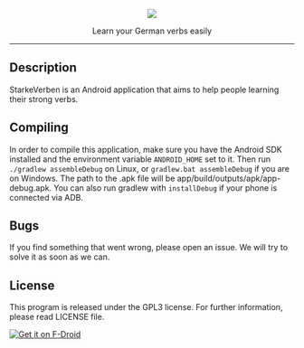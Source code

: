 <p align="center"><img src="https://raw.githubusercontent.com/Sw24Softwares/StarkeVerben/master/app/src/main/res/mipmap-xxxhdpi/ic_launcher.png"></p>
<p align="center">Learn your German verbs easily</p>

---

## Description
StarkeVerben is an Android application that aims to help people learning their strong verbs.

## Compiling
In order to compile this application, make sure you have the Android SDK installed and the environment variable `ANDROID_HOME` set to it. Then run `./gradlew assembleDebug` on Linux, or `gradlew.bat assembleDebug` if you are on Windows. The path to the .apk file will be app/build/outputs/apk/app-debug.apk. You can also run gradlew with `installDebug` if your phone is connected via ADB.

## Bugs
If you find something that went wrong, please open an issue. We will try to solve it as soon as we can.

## License
This program is released under the GPL3 license. For further information, please read LICENSE file.

[<img src="https://f-droid.org/badge/get-it-on.png"
        alt="Get it on F-Droid"
        height="">](https://f-droid.org/app/org.sw24softwares.starkeverben)
